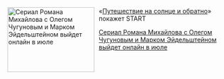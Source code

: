 <!--2025-05-30 11:45:44-->
<div class="yb">
  <div class="rss kino_kino"><a href="https://www.kino-teatr.ru/kino/news/y2025/5-30/37865/" title="Сериал Романа Михайлова с Олегом Чугуновым и Марком Эйдельштейном выйдет онлайн в июле"><img src="https://www.kino-teatr.ru/news/5/6/37865/poster.jpg" width="196" height="147" align="left" hspace="5" style="margin: 0px 10px 0px 5px" alt="Сериал Романа Михайлова с Олегом Чугуновым и Марком Эйдельштейном выйдет онлайн в июле"/></a>«<a href=https://www.kino-teatr.ru/kino/movie/ros/189518/annot/ target=_blank>Путешествие на солнце и обратно</a>» покажет START <p class="titl"><a href="https://www.kino-teatr.ru/kino/news/y2025/5-30/37865/">Сериал Романа Михайлова с Олегом Чугуновым и Марком Эйдельштейном выйдет онлайн в июле</a></p></div>
</div>
